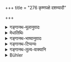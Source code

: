 +++
title = "276 कृष्णपक्षे दशम्यादौ"

+++

<details><summary>गङ्गानथ-मूलानुवादः</summary>

‘No dates are so commended for the offering of śrāddha as those of the dark fortnight, beginning with the tenth day, leaving out the fourteenth.—(276)
</details>

<details><summary>मेधातिथिः</summary>

**दशम्या**दीनां वचनात् फलातिशयोत्पत्तिः । अन्यास्व् अपि तु सत्यां श्रद्धायां कर्तव्यम् । चतुर्दश्यां तु निषेध एव ॥ ३.२६६ ॥
</details>

<details><summary>गङ्गानथ-भाष्यानुवादः</summary>

The mention of the days beginning with the tenth, indicates that the offering is attended by excellent results. So that on other days also the offering is to be made, if due faith is there. But on the fourteenth day there is absolute prohibition.—(276)
</details>

<details><summary>गङ्गानथ-टिप्पन्यः</summary>

This verse is quoted in *Parāśaramādhava* (Ācāra, p. 666) as laying down
what one should do in the event of his being unable to perform the
*Śrāddha* throughout the dark fortnight;—in *Madanapārijāta* (p. 524),
which remarks that this verse implies also the alternative of beginning
the *Śrāddha* on the *fifth* and going on daily till the *fifteenth*;—in
*Smṛtitattva* (on p. 173, again on p. 252) as forbidding the performance
of *Śrāddha* on the fourteenth,—and again on p. 845 as forbidding the
performance of the *Śrāddha* on the fourteenth day of the dark fortnight
of all months;—in *Aparārka* (p. 422), which adds that the alternative
here laid down is that of beginning the performance of the *Śrāddha* on
the tenth day of the fortnight;—in *Gadādharapaddhati* (Kāla, p. 467),
which says that it refers to the *Mahālayā-śrāddha*;—in
*Smṛtisāroddhāra* (p, 187) in support of the view that only five, *not
ten*, days of the *kṛṣṇapakṣa* are specially commended, these being the
10th, 11th, 12th, 13th, and 15th days;—in *Śrāddhakriyākaumudī* (p.
6);—in *Varṣakriyākaumudī* (p, 350);—in *Puruṣārthacintāmaṇi* (p.
382);—in *Hemādri* (Kāla p. 461), which adds that the fourteenth day is
not to be excluded entirely, it is to be avoided only for the Śrāddha to
three ‘deities’ with the exception of that offered to those killed with
weapons;—and in *Hemādri* (Śrāddha, p. 194).
</details>

<details><summary>गङ्गानथ-तुल्य-वाक्यानि</summary>

*Gautama* (15.2-3).—‘Commencing from the fifth day of the Aparapakṣa,
Śrāddha should bo performed;—or on all days.’

*Āpastamba* (2.16.6).—‘So also during the later days of the Aparapakṣa.’

*Kātyāyana and Gautama* (quoted in Caturvargacintāmaṇi-Śrāddha, p.
293).—‘One should make the offering to the Pitṛs on the moonless day; or
on the days commencing from the fifth of the *Aparapakṣa*; or according
as he may have faith, on all days, whenever the right substance, place
and Brāhmaṇas may be available.’

*Āpastamba* (quoted in Caturvargacintāmaṇi-Śrāddha, p. 194).—‘It should
be offered every month; the afternoon of the Aparapakṣa is highly
commendable, as also the latter days of the Aparapakṣa.’

*Yājñavalkya* (1.264).—‘Commencing from the first day, excepting the
fourteenth day; on this latter day it is offered to those who may have
been killed by weapons.’

*Mārkaṇḍeya* (Parāśaramādhava, p. 663).—‘When the sun is in the sign of
Virgo, there are fifteen days, on which the performance of Śrāddha has
been prescribed;—on the first day, for obtaining wealth; on the second,
for obtaining progeny; on the third, for obtaining good things; on the
fourth for destruction of enemies; on the fifth, for obtaining
prosperity; on the sixth, the man obtains honour; on the seventh, the
man becomes leader of his clan; on the eighth, excellent intelligence;
on the ninth he obtains excellent wives; on the tenth, he fulfils all
his desires; on the eleventh, he acquires all the Vedas; on the twelfth,
he obtains gold; by offering it on the thirteenth day, he obtains
children, memory, cattle, sound body, freedom, excellent prosperity,
long-life, power and riches. Those who seek the welfare of those
ancestors who were killed in youth by weapons should offer the Śrāddha
on the fourteenth day. The man offering Śrāddha with food on the
moonless day obtains all that he desires and goes to heaven.’

*Vṛddha-Manu* (Do.).—‘When the sun enters the sign of Virgo, the dark
fortnight is called the *Mahālaya*, as also the *Gajacchāyā*.’

*Śāṭyāyani* (Do., p. 664.).—‘The sixteen days during the month of
Nabhasya, when the sun is in the sign of Virgo, constitute the time for
the performance of Śrāddha.’

*Śāṭyāyani* (Do., p. 665).—‘The sun in Virgo is very sacred; so also is
the fifth fortnight (after Āṣāḍhī).’

*Devala* (Parāśaramādhava, p. 665.).—‘Sixteen days, formed by the first
day of the bright fortnight, which follow the moonless day.’

*Jābāli* (Do., p. 665).—‘During the fifth fortnight following the
full-moon day of Āṣāḍha,—even though the sun may have not entered the
sign of Virgo, one should offer Śrāddha; that fortnight is the most
commended for the performance of Śrāddha.’

*Bṛhat-Manu* (Do.).—‘During the fifth fortnight after the fullmoon day
of the month of Āṣāḍha, the Pitṛs desire food and water every day; hence
Śrāddha should be offered at that time... even though the sun may or may
not have entered the sign of Virgo.’

*Ādityapurāṇa* (Do.).—‘Śrāddha is commended even when performed during
other fortnights during the time that the sun is in the sign of Virgo;
if this happens to ho the fifth fortnight (after the full-moon day of
Āṣāḍha), it is all the more commendable.’

*Shloka-Gautama* (Do.).—‘During the time when the sun is in the sign of
Virgo, there are sixteen days that are as good as sacrificial sessions.’

*Kārṣṇājini* (Do.).—‘Whether in the beginning or the middle or the end,
whenever the sun enters the sign of Virgo, the whole of that fortnight
is to be honoured as regards the performance of Śrāddha. During the dark
fortnight of Nabhasya, Śrāddha should he performed every day, not
excepting the Nandā or even the fourteenth day.’

*Brahmāṇḍapurāṇa* (Parāśaramādhava, p. 666).—‘During the dark fortnight
of the month of Nabhasya, one should perform Śrāddha every day, or
during two-thirds, or during one-half, or during one-third of the
fortnight.’

*Yama* (Do., p. 667).—‘During the rains, when the sun is in the sign of
Virgo,—the man shall offer Śrāddha between the fifth day of one
fortnight and the fifth day of another.’

*Sumantu* (Do.).—‘So long as the sun remains in the sign of Virgo and
until he enters the sign of Scorpio, it is time for the offering of
Śrāddha.’

*Purāṇa* (Parāśaramādhava, p. 667).—‘When the sun enters the sign of
Virgo, Pitṛs come to their descendants; till the entering of the sun
into the sign of Scorpio, the region of Pitṛs becomes empty; and on the
entrance of the sun into Scorpio, they go away disappointed after having
cursed their offspring.’

*Ādipurāṇa* (Do.).—‘During the rainy season the Pitṛs empty their
abodes, and oppressed by hunger, describe their own sins and desire
milk-rice mixed with honey; and hence one should satisfy the Pitṛs with
offerings of milk-rice, mixed with honey, butter and sesamum.’

*Gārgya* (Do., 668).—‘On the *Nandā* days (1st, 6th and 11th of the
month), on Friday and on the thirteenth day, the householder should not
perform Śrāddha.’

*Aṅgiras* (Do.).—‘On the thirteenth day of the dark fortnight, if one
offers Śrāddha, the death of his eldest son is certain. If one offers
Śrāddha during the asterism of Maghā, his eldest son dies.’

*Smṛtyantara* (Do., p. 669).—‘If one offers Śrāddha on the thirteenth,
he should offer it not to one Pitṛ; he shall offer the Pārvaṇa Śrāddha.’

*Śaṅkha* (Parāśaramādhava, p. 669).—‘On the expiry of the month of
Bhādra, or the thirteenth day in conjunction with the asterism of Maghā,
one should offer Śrāddha with honey and milk-rice; his forefathers
reward him with desirable progeny, fame, heaven, health, and wealth.’

*Mahābhārata* (Do.).—‘If a man performs Śrāddha on the thirteenth, no
one in his family ever dies young.’

*Marīci* (Do., p. 670).—‘On the fourteenth, Śrāddha should be offered
only to those who have died through poison, weapons or wild animals, or
those who have killed a Brāhmaṇa; for others that day has been
condemned.’

*Pracetas* (Do.).—‘The fourteenth has been recommended only for those
who died through tree-climbing or iron weapons, or lightning or water or
poison and such things.’

*Sumanta* (Parāśaramadhava, p. 670).—‘Even the Unitary Śrāddha for one
who has died through weapons should be performed on the fourteenth day
of the Mahālaya.’
</details>

<details><summary>Bühler</summary>

276	The days of the dark half of the month, beginning with the tenth, but excepting the fourteenth, are recommended for a funeral sacrifice; (it is) not thus (with) the others.
</details>
